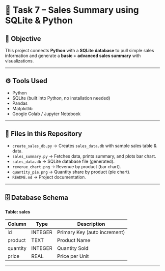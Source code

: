 # 🛒 Task 7 – Sales Summary using SQLite & Python

## 📖 Objective
This project connects **Python** with a **SQLite database** to pull simple sales information and generate a **basic + advanced sales summary** with visualizations.

---

## ⚙️ Tools Used
- Python 
- SQLite (built into Python, no installation needed)
- Pandas
- Matplotlib
- Google Colab / Jupyter Notebook

---

## 📂 Files in this Repository
- `create_sales_db.py` → Creates `sales_data.db` with sample sales table & data.
- `sales_summary.py` → Fetches data, prints summary, and plots bar chart.
- `sales_data.db` → SQLite database file (generated).
- `revenue_chart.png` → Revenue by product (bar chart).
- `quantity_pie.png` → Quantity share by product (pie chart).
- `README.md` → Project documentation.

---

## 🗄️ Database Schema
**Table: sales**

| Column   | Type    | Description                        |
|----------|---------|------------------------------------|
| id       | INTEGER | Primary Key (auto increment)       |
| product  | TEXT    | Product Name                       |
| quantity | INTEGER | Quantity Sold                      |
| price    | REAL    | Price per Unit                     |

---


